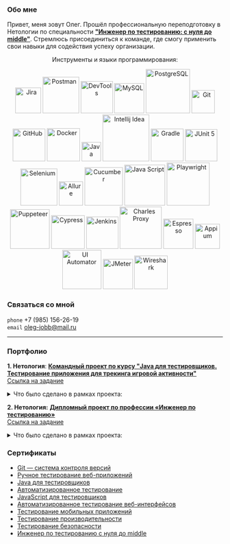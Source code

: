 ### Обо мне

Привет, меня зовут Олег. Прошёл профессиональную переподготовку в Нетологии по специальности 
[**"Инженер по тестированию: с нуля до middle"**](https://netology.ru/programs/qa-middle#/). 
Стремлюсь присоединиться к команде, где смогу применить свои навыки для содействия успеху организации.
<p align="center">
Инструменты и языки программирования:
<p align="center">
   <img width="60" title="Jira" src="https://img.shields.io/badge/-Jira-32CD32?style=for-the-badge&logo=jira&logoColor=white">
   <img width="85" title="Postman" src="https://img.shields.io/badge/-Postman-6A54DF?style=for-the-badge&logo=postman&logoColor=white">
   <img width="75" title="DevTools" src="https://img.shields.io/badge/-DevTools-6A54DF?logo=&style=for-the-badge&logoColor=white">
   <img width="70" title="MySQL" src="https://img.shields.io/badge/-MySQL-32CD32?style=for-the-badge&logo=MySQL&logoColor=white">
   <img width="103" title="PostgreSQL" src="https://img.shields.io/badge/-PostgreSQL-6A54DF?style=for-the-badge&logo=PostgreSQL&logoColor=white">
   <img width="54" title="Git" src="https://img.shields.io/badge/-Git-32CD32?logo=git&style=for-the-badge&logoColor=white">
   <img width="76" title="GitHub" src="https://img.shields.io/badge/-GitHub-6A54DF?style=for-the-badge&logo=GitHub">
   <img width="77" title="Docker" src="https://img.shields.io/badge/-Docker-32CD32?style=for-the-badge&logo=Docker&logoColor=white">
   <img width="45" title="Java" src="https://img.shields.io/badge/-Java-6A54DF?style=for-the-badge&logo=Java">
   <img width="109" title="Intellij Idea" src="https://img.shields.io/badge/IntelliJIDEA-32CD32.svg?style=for-the-badge&logo=intellij-idea&logoColor=white">
   <img width="76" title="Gradle" src="https://img.shields.io/badge/-Gradle-6A54DF?logo=gradle&style=for-the-badge">
   <img width="75" title="JUnit 5" src="https://img.shields.io/badge/-JUnit_5-32CD32?logo=junit5&style=for-the-badge&logoColor=white">
   <img width="86" title="Selenium" src="https://img.shields.io/badge/-Selenium-6A54DF?style=for-the-badge&logo=Selenium&logoColor=white">
   <img width="56" title="Allure" src="https://img.shields.io/badge/-Allure-32CD32?&style=for-the-badge">
   <img width="89" title="Cucumber" src="https://img.shields.io/badge/-Cucumber-6A54DF?style=for-the-badge&logo=Cucumber&logoColor=white">
   <img width="95" title="Java Script" src="https://img.shields.io/badge/-JavaScript-32CD32?style=for-the-badge&logo=JavaScript&logoColor=white">
   <img width="100" title="Playwright" src="https://img.shields.io/badge/-Playwright-6A54DF?style=for-the-badge&logo=Playwright&logoColor=white">
   <img width="92" title="Puppeteer" src="https://img.shields.io/badge/-Puppeteer-32CD32?style=for-the-badge&logo=Puppeteer&logoColor=white">
   <img width="78" title="Cypress" src="https://img.shields.io/badge/-Cypress-6A54DF?style=for-the-badge&logo=Cypress&logoColor=white">
   <img width="75" title="Jenkins" src="https://img.shields.io/badge/-Jenkins-32CD32?style=for-the-badge&logo=Jenkins&logoColor=white">
   <img width="98" title="Charles Proxy" src="https://img.shields.io/badge/-CharlesProxy-6A54DF?style=for-the-badge&logo=CharlesProxy&logoColor=white">
   <img width="70" title="Espresso" src="https://img.shields.io/badge/-Espresso-32CD32?style=for-the-badge&logo=Espresso">
   <img width="58" title="Appium" src="https://img.shields.io/badge/-Appium-6A54DF?style=for-the-badge&logo=Appium">
   <img width="91" title="UI Automator" src="https://img.shields.io/badge/-UIAutomator-32CD32?style=for-the-badge&logo=UIAutomator">
   <img width="70" title="JMeter" src="https://img.shields.io/badge/-JMeter-6A54DF?style=for-the-badge&logo=apache&logoColor=white">
   <img width="78" title="Wireshark" src="https://img.shields.io/badge/-Wireshark-32CD32?&style=for-the-badge">
</p>

### Связаться со мной 
`phone` +7 (985) 156-26-19 <br>
`email` oleg-jobb@mail.ru <br>

___
### Портфолио

**1. Нетология**: [**Командный проект по курсу "Java для тестировщиков. Тестирование приложения для трекинга игровой активности"**](https://github.com/pOlegV/javaqa-team-diplom)<br>
[Ссылка на задание](https://github.com/netology-code/javaqa-team-diplom)<br>

<details>
  <summary>Что было сделано в рамках проекта:</summary>

- получила навык **командного взаимодействия** во время выполнения рабочих задач;
- написала [**7 юнит тестов**](https://github.com/pOlegV/javaqa-team-diplom/blob/main/src/test/java/ru/netology/PlayerTest.java) 
на языке `Java` на заготовку кода приложения для трекинга игровой активности;
- оформила [**4 баг-репортов**](https://github.com/pOlegV/javaqa-team-diplom/issues?q=is%3Aissue+is%3Aclosed) 
по найденным дефектам;
- исправила код приложения по 4 баг-репортам;
- провела статическое тестирование (ревью) кода, выполненного другим участником команды;
- настроили систему `CI (GitHub Actions)`.
</details>

**2. Нетология:** [**Дипломный проект по профессии «Инженер по тестированию»**](https://github.com/pOlegV/Diplom_QAMID)  <br>
[Ссылка на задание](https://github.com/netology-code/qamid-diplom) <br>

<details>
  <summary>Что было сделано в рамках проекта:</summary>

- Проведено ручное тестирование мобильного приложения;
- Создан [**план**](https://github.com/pOlegV/Diplom_QAMID/blob/main/reports/Plan.md) по проверке и автоматизации приложения
- Составлен [**чек-лист**](https://docs.google.com/spreadsheets/d/1HhFhsZYYk7pZm9GRSsmlVHMUmgimwpfdpv-eG8Y6tek/edit?usp=sharing) для проверки приложения;
- Расписаны [**тест-кейсы**](https://docs.google.com/spreadsheets/d/1dq8pZml25erGwSzAy2mxdwk4WtIYgS2qxOIiXEcH3fk/edit?usp=sharing) для проверки приложения;
- Автоматизированна проверка тест-кейсов по чек-листу;
- Составлен [**отчёт**](https://github.com/pOlegV/Diplom_QAMID/blob/main/reports/Result.md) о тестировании;

  </details>

 ### Сертификаты

* [Git — система контроля версий](Git.pdf)
* [Ручное тестирование веб-приложений](ManualTestWeb.pdf)
* [Java для тестировщиков](Java.pdf)
* [Автоматизированное тестирование](Auto.pdf)
* [JavaScript для тестировщиков](JavaScript.pdf)
* [Автоматизированное тестирование веб-интерфейсов](AutoWeb.pdf)
* [Тестирование мобильных приложений](MobileApplications.pdf)
* [Тестирование производительности](PerformanceTesting.pdf)
* [Тестирование безопасности](SecurityTesting.pdf)
* [Инженер по тестированию с нуля до middle](middle.pdf)


